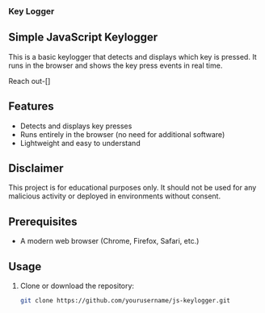 ### Key Logger


## Simple JavaScript Keylogger

This is a basic keylogger that detects and displays which key is pressed. It runs in the browser and shows the key press events in real time.

Reach out-[]

## Features
- Detects and displays key presses
- Runs entirely in the browser (no need for additional software)
- Lightweight and easy to understand

## Disclaimer
This project is for educational purposes only. It should not be used for any malicious activity or deployed in environments without consent.

## Prerequisites
- A modern web browser (Chrome, Firefox, Safari, etc.)

## Usage
1. Clone or download the repository:
   ```bash
   git clone https://github.com/yourusername/js-keylogger.git
